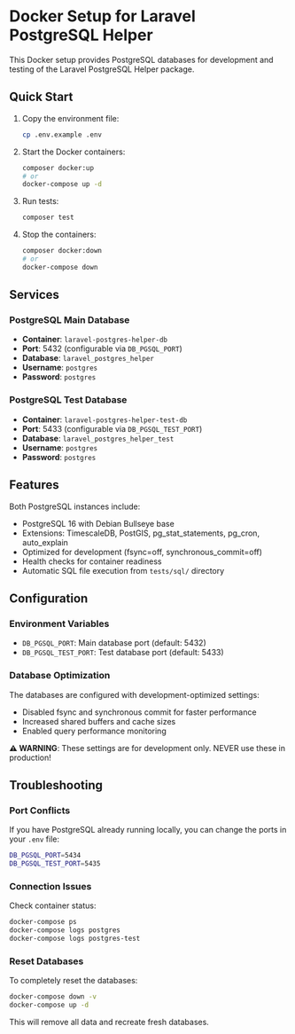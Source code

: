 # Docker Setup for Laravel PostgreSQL Helper

This Docker setup provides PostgreSQL databases for development and testing of the Laravel PostgreSQL Helper package.

## Quick Start

1. Copy the environment file:
   ```bash
   cp .env.example .env
   ```

2. Start the Docker containers:
   ```bash
   composer docker:up
   # or
   docker-compose up -d
   ```

3. Run tests:
   ```bash
   composer test
   ```

4. Stop the containers:
   ```bash
   composer docker:down
   # or
   docker-compose down
   ```

## Services

### PostgreSQL Main Database
- **Container**: `laravel-postgres-helper-db`
- **Port**: 5432 (configurable via `DB_PGSQL_PORT`)
- **Database**: `laravel_postgres_helper`
- **Username**: `postgres`
- **Password**: `postgres`

### PostgreSQL Test Database
- **Container**: `laravel-postgres-helper-test-db`
- **Port**: 5433 (configurable via `DB_PGSQL_TEST_PORT`)
- **Database**: `laravel_postgres_helper_test`
- **Username**: `postgres`
- **Password**: `postgres`

## Features

Both PostgreSQL instances include:
- PostgreSQL 16 with Debian Bullseye base
- Extensions: TimescaleDB, PostGIS, pg_stat_statements, pg_cron, auto_explain
- Optimized for development (fsync=off, synchronous_commit=off)
- Health checks for container readiness
- Automatic SQL file execution from `tests/sql/` directory

## Configuration

### Environment Variables
- `DB_PGSQL_PORT`: Main database port (default: 5432)
- `DB_PGSQL_TEST_PORT`: Test database port (default: 5433)

### Database Optimization
The databases are configured with development-optimized settings:
- Disabled fsync and synchronous commit for faster performance
- Increased shared buffers and cache sizes
- Enabled query performance monitoring

**⚠️ WARNING**: These settings are for development only. NEVER use these in production!

## Troubleshooting

### Port Conflicts
If you have PostgreSQL already running locally, you can change the ports in your `.env` file:
```bash
DB_PGSQL_PORT=5434
DB_PGSQL_TEST_PORT=5435
```

### Connection Issues
Check container status:
```bash
docker-compose ps
docker-compose logs postgres
docker-compose logs postgres-test
```

### Reset Databases
To completely reset the databases:
```bash
docker-compose down -v
docker-compose up -d
```

This will remove all data and recreate fresh databases.